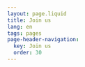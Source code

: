 ```yaml
---
layout: page.liquid
title: Join us
lang: en
tags: pages
page-header-navigation:
  key: Join us
  order: 30
---
```

